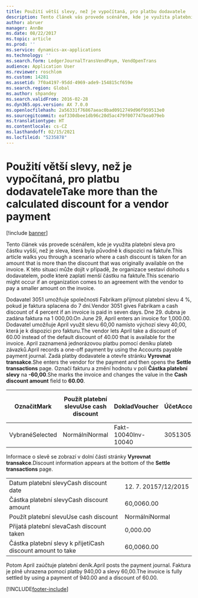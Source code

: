 ```yaml
---
title: Použití větší slevy, než je vypočítaná, pro platbu dodavatele
description: Tento článek vás provede scénářem, kde je využita platební sleva pro částku vyšší, než je sleva, která byla původně k dispozici na faktuře. K této situaci může dojít v případě, že organizace sestaví dohodu s dodavatelem, podle které zaplatí menší částku na faktuře.
author: abruer
manager: AnnBe
ms.date: 08/22/2017
ms.topic: article
ms.prod: ''
ms.service: dynamics-ax-applications
ms.technology: ''
ms.search.form: LedgerJournalTransVendPaym, VendOpenTrans
audience: Application User
ms.reviewer: roschlom
ms.custom: 14281
ms.assetid: 7f0a4197-95dd-4969-ade9-154815cf659e
ms.search.region: Global
ms.author: shpandey
ms.search.validFrom: 2016-02-28
ms.dyn365.ops.version: AX 7.0.0
ms.openlocfilehash: 2a56331f76867aeac0bad0912749d96f959513e0
ms.sourcegitcommit: eaf330dbee1db96c20d5ac479f007747bea079eb
ms.translationtype: HT
ms.contentlocale: cs-CZ
ms.lasthandoff: 02/15/2021
ms.locfileid: "5235878"
---
```

# <a name="take-more-than-the-calculated-discount-for-a-vendor-payment"></a><span data-ttu-id="66c9d-104">Použití větší slevy, než je vypočítaná, pro platbu dodavatele</span><span class="sxs-lookup"><span data-stu-id="66c9d-104">Take more than the calculated discount for a vendor payment</span></span>

[!include [banner](../includes/banner.md)]

<span data-ttu-id="66c9d-105">Tento článek vás provede scénářem, kde je využita platební sleva pro částku vyšší, než je sleva, která byla původně k dispozici na faktuře.</span><span class="sxs-lookup"><span data-stu-id="66c9d-105">This article walks you through a scenario where a cash discount is taken for an amount that is more than the discount that was originally available on the invoice.</span></span> <span data-ttu-id="66c9d-106">K této situaci může dojít v případě, že organizace sestaví dohodu s dodavatelem, podle které zaplatí menší částku na faktuře.</span><span class="sxs-lookup"><span data-stu-id="66c9d-106">This scenario might occur if an organization comes to an agreement with the vendor to pay a smaller amount on the invoice.</span></span> 

<span data-ttu-id="66c9d-107">Dodavatel 3051 umožňuje společnosti Fabrikam přijmout platební slevu 4 %, pokud je faktura splacena do 7 dní.</span><span class="sxs-lookup"><span data-stu-id="66c9d-107">Vendor 3051 gives Fabrikam a cash discount of 4 percent if an invoice is paid in seven days.</span></span> <span data-ttu-id="66c9d-108">Dne 29. dubna je zadána faktura na 1 000,00.</span><span class="sxs-lookup"><span data-stu-id="66c9d-108">On June 29, April enters an invoice for 1,000.00.</span></span> <span data-ttu-id="66c9d-109">Dodavatel umožňuje April využít slevu 60,00 namísto výchozí slevy 40,00, která je k dispozici pro fakturu.</span><span class="sxs-lookup"><span data-stu-id="66c9d-109">The vendor lets April take a discount of 60.00 instead of the default discount of 40.00 that is available for the invoice.</span></span> <span data-ttu-id="66c9d-110">April zaznamená jednorázovou platbu pomocí deníku plateb závazků.</span><span class="sxs-lookup"><span data-stu-id="66c9d-110">April records a one-off payment by using the Accounts payable payment journal.</span></span> <span data-ttu-id="66c9d-111">Zadá platby dodavatele a otevře stránku **Vyrovnat transakce**.</span><span class="sxs-lookup"><span data-stu-id="66c9d-111">She enters the vendor for the payment and then opens the **Settle transactions** page.</span></span> <span data-ttu-id="66c9d-112">Označí fakturu a změní hodnotu v poli **Částka platební slevy** na **-60,00**.</span><span class="sxs-lookup"><span data-stu-id="66c9d-112">She marks the invoice and changes the value in the **Cash discount amount** field to **60.00**.</span></span>

| <span data-ttu-id="66c9d-113">Označit</span><span class="sxs-lookup"><span data-stu-id="66c9d-113">Mark</span></span>     | <span data-ttu-id="66c9d-114">Použít platební slevu</span><span class="sxs-lookup"><span data-stu-id="66c9d-114">Use cash discount</span></span> | <span data-ttu-id="66c9d-115">Doklad</span><span class="sxs-lookup"><span data-stu-id="66c9d-115">Voucher</span></span>   | <span data-ttu-id="66c9d-116">Účet</span><span class="sxs-lookup"><span data-stu-id="66c9d-116">Account</span></span> | <span data-ttu-id="66c9d-117">Datum</span><span class="sxs-lookup"><span data-stu-id="66c9d-117">Date</span></span>      | <span data-ttu-id="66c9d-118">Datum splatnosti</span><span class="sxs-lookup"><span data-stu-id="66c9d-118">Due date</span></span>  | <span data-ttu-id="66c9d-119">Faktura</span><span class="sxs-lookup"><span data-stu-id="66c9d-119">Invoice</span></span> | <span data-ttu-id="66c9d-120">Částka v měně transakce</span><span class="sxs-lookup"><span data-stu-id="66c9d-120">Amount in transaction currency</span></span> | <span data-ttu-id="66c9d-121">Měna</span><span class="sxs-lookup"><span data-stu-id="66c9d-121">Currency</span></span> | <span data-ttu-id="66c9d-122">Částka k vyrovnání</span><span class="sxs-lookup"><span data-stu-id="66c9d-122">Amount to settle</span></span> |
|----------|-------------------|-----------|---------|-----------|-----------|---------|--------------------------------|----------|------------------|
| <span data-ttu-id="66c9d-123">Vybrané</span><span class="sxs-lookup"><span data-stu-id="66c9d-123">Selected</span></span> | <span data-ttu-id="66c9d-124">Normální</span><span class="sxs-lookup"><span data-stu-id="66c9d-124">Normal</span></span>            | <span data-ttu-id="66c9d-125">Fakt-10040</span><span class="sxs-lookup"><span data-stu-id="66c9d-125">Inv-10040</span></span> | <span data-ttu-id="66c9d-126">3051</span><span class="sxs-lookup"><span data-stu-id="66c9d-126">3051</span></span>    | <span data-ttu-id="66c9d-127">29. 6. 2015</span><span class="sxs-lookup"><span data-stu-id="66c9d-127">6/29/2015</span></span> | <span data-ttu-id="66c9d-128">7/29/2015</span><span class="sxs-lookup"><span data-stu-id="66c9d-128">7/29/2015</span></span> | <span data-ttu-id="66c9d-129">10040</span><span class="sxs-lookup"><span data-stu-id="66c9d-129">10040</span></span>   | <span data-ttu-id="66c9d-130">1 000,00</span><span class="sxs-lookup"><span data-stu-id="66c9d-130">1,000.00</span></span>                       | <span data-ttu-id="66c9d-131">USD</span><span class="sxs-lookup"><span data-stu-id="66c9d-131">USD</span></span>      | <span data-ttu-id="66c9d-132">940,00</span><span class="sxs-lookup"><span data-stu-id="66c9d-132">940.00</span></span>           |

<span data-ttu-id="66c9d-133">Informace o slevě se zobrazí v dolní části stránky **Vyrovnat transakce**.</span><span class="sxs-lookup"><span data-stu-id="66c9d-133">Discount information appears at the bottom of the **Settle transactions** page.</span></span>

|                              |           |
|------------------------------|-----------|
| <span data-ttu-id="66c9d-134">Datum platební slevy</span><span class="sxs-lookup"><span data-stu-id="66c9d-134">Cash discount date</span></span>           | <span data-ttu-id="66c9d-135">12. 7. 2015</span><span class="sxs-lookup"><span data-stu-id="66c9d-135">7/12/2015</span></span> |
| <span data-ttu-id="66c9d-136">Částka platební slevy</span><span class="sxs-lookup"><span data-stu-id="66c9d-136">Cash discount amount</span></span>         | <span data-ttu-id="66c9d-137">60,00</span><span class="sxs-lookup"><span data-stu-id="66c9d-137">60.00</span></span>     |
| <span data-ttu-id="66c9d-138">Použít platební slevu</span><span class="sxs-lookup"><span data-stu-id="66c9d-138">Use cash discount</span></span>            | <span data-ttu-id="66c9d-139">Normální</span><span class="sxs-lookup"><span data-stu-id="66c9d-139">Normal</span></span>    |
| <span data-ttu-id="66c9d-140">Přijatá platební sleva</span><span class="sxs-lookup"><span data-stu-id="66c9d-140">Cash discount taken</span></span>          | <span data-ttu-id="66c9d-141">0,00</span><span class="sxs-lookup"><span data-stu-id="66c9d-141">0.00</span></span>      |
| <span data-ttu-id="66c9d-142">Částka platební slevy k přijetí</span><span class="sxs-lookup"><span data-stu-id="66c9d-142">Cash discount amount to take</span></span> | <span data-ttu-id="66c9d-143">60,00</span><span class="sxs-lookup"><span data-stu-id="66c9d-143">60.00</span></span>     |

<span data-ttu-id="66c9d-144">Potom April zaúčtuje platební deník.</span><span class="sxs-lookup"><span data-stu-id="66c9d-144">April posts the payment journal.</span></span> <span data-ttu-id="66c9d-145">Faktura je plně uhrazena pomocí platby 940,00 a slevy 60,00.</span><span class="sxs-lookup"><span data-stu-id="66c9d-145">The invoice is fully settled by using a payment of 940.00 and a discount of 60.00.</span></span>





[!INCLUDE[footer-include](../../includes/footer-banner.md)]